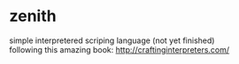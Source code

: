 # zenith
simple interpretered scriping language (not yet finished)  
following this amazing book: http://craftinginterpreters.com/
